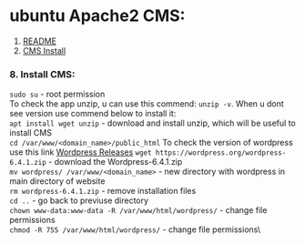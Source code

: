 # ubuntu Apache2 CMS:
1. [README](README.md)
8. [CMS Install](#cms)

### 8. Install CMS:

```sudo su``` - root permission\
To check the app unzip, u can use this commend: ```unzip -v```. When u dont see version use commend below to install it:\
```apt install wget unzip``` - download and install unzip, which will be useful to install CMS\
```cd /var/www/<domain_name>/public_html```
To check the version of wordpress use this link [Wordpress Releases](https://wordpress.org/download/releases/)
```wget https://wordpress.org/wordpress-6.4.1.zip``` - download the Wordpress-6.4.1.zip\
```mv wordpress/ /var/www/<domain_name>``` - new directory with wordpress in main directory of website\
```rm wordpress-6.4.1.zip``` - remove installation files\
```cd ..``` - go back to previuse directory\
```chown www-data:www-data -R /var/www/html/wordpress/``` - change file permissions\
```chmod -R 755 /var/www/html/wordpress/``` - change file permissions\
